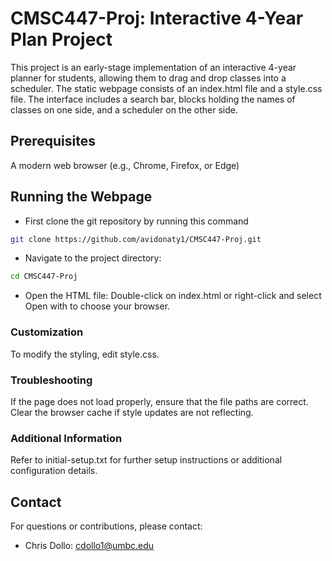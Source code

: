 # CMSC447-Proj: Interactive 4-Year Plan Project

This project is an early-stage implementation of an interactive 4-year planner for students, allowing them to drag and drop classes into a scheduler. The static webpage consists of an index.html file and a style.css file. The interface includes a search bar, blocks holding the names of classes on one side, and a scheduler on the other side.

## Prerequisites

A modern web browser (e.g., Chrome, Firefox, or Edge)

## Running the Webpage

- First clone the git repository by running this command
```sh
git clone https://github.com/avidonaty1/CMSC447-Proj.git
```

- Navigate to the project directory:

```sh
cd CMSC447-Proj
```

- Open the HTML file: Double-click on index.html or right-click and select Open with to choose your browser.


### Customization

To modify the styling, edit style.css.

### Troubleshooting

If the page does not load properly, ensure that the file paths are correct.
Clear the browser cache if style updates are not reflecting.

### Additional Information

Refer to initial-setup.txt for further setup instructions or additional configuration details.


## Contact

For questions or contributions, please contact: 
- Chris Dollo: cdollo1@umbc.edu
